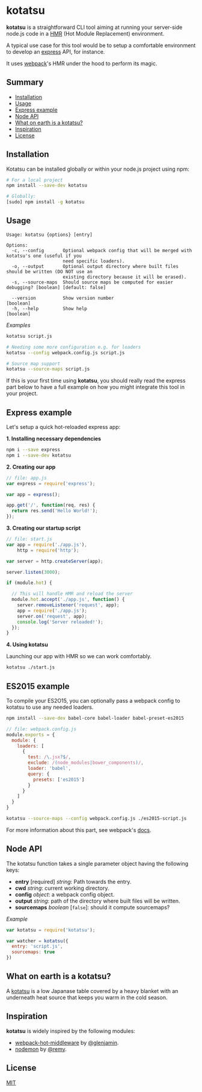 # kotatsu

**kotatsu** is a straightforward CLI tool aiming at running your server-side node.js code in a [HMR](https://webpack.github.io/docs/hot-module-replacement.html) (Hot Module Replacement) environment.

A typical use case for this tool would be to setup a comfortable environment to develop an [express](http://expressjs.com/) API, for instance.

It uses [webpack](https://webpack.github.io/docs/)'s HMR under the hood to perform its magic.

## Summary

* [Installation](#installation)
* [Usage](#usage)
* [Express example](#express-example)
* [Node API](#node-api)
* [What on earth is a kotatsu?](#explanation)
* [Inspiration](#inspiration)
* [License](#license)

## Installation

Kotatsu can be installed globally or within your node.js project using npm:

```bash
# For a local project
npm install --save-dev kotatsu

# Globally:
[sudo] npm install -g kotatsu
```

## Usage

```
Usage: kotatsu {options} [entry]

Options:
  -c, --config       Optional webpack config that will be merged with kotatsu's one (useful if you
                     need specific loaders).
  -o, --output       Optional output directory where built files should be written (DO NOT use an
                     existing directory because it will be erased).
  -s, --source-maps  Should source maps be computed for easier debugging? [boolean] [default: false]

  --version          Show version number                                                   [boolean]
  -h, --help         Show help                                                             [boolean]
```

*Examples*

```bash
kotatsu script.js

# Needing some more configuration e.g. for loaders
kotatsu --config webpack.config.js script.js

# Source map support
kotatsu --source-maps script.js
```

If this is your first time using **kotatsu**, you should really read the express part below to have a full example on how you might integrate this tool in your project.

## Express example

Let's setup a quick hot-reloaded express app:

**1. Installing necessary dependencies**

```bash
npm i --save express
npm i --save-dev kotatsu
```

**2. Creating our app**

```js
// file: app.js
var express = require('express');

var app = express();

app.get('/', function(req, res) {
  return res.send('Hello World!');
});
```

**3. Creating our startup script**

```js
// file: start.js
var app = require('./app.js'),
    http = require('http');

var server = http.createServer(app);

server.listen(3000);

if (module.hot) {

  // This will handle HMR and reload the server
  module.hot.accept('./app.js', function() {
    server.removeListener('request', app);
    app = require('./app.js');
    server.on('request', app);
    console.log('Server reloaded!');
  });
}
```

**4. Using kotatsu**

Launching our app with HMR so we can work comfortably.

```bash
kotatsu ./start.js
```

## ES2015 example

To compile your ES2O15, you can optionally pass a webpack config to kotatsu to use any needed loaders.

```bash
npm install --save-dev babel-core babel-loader babel-preset-es2015
```

```js
// file: webpack.config.js
module.exports = {
  module: {
    loaders: [
      {
        test: /\.jsx?$/,
        exclude: /(node_modules|bower_components)/,
        loader: 'babel',
        query: {
          presets: ['es2015']
        }
      }
    ]
  }
}
```

```bash
kotatsu --source-maps --config webpack.config.js ./es2015-script.js
```

For more information about this part, see webpack's [docs](https://webpack.github.io/docs/).

## Node API

The kotatsu function takes a single parameter object having the following keys:

* **entry** [required] *string*: Path towards the entry.
* **cwd** *string*: current working directory.
* **config** *object*: a webpack config object.
* **output** *string*: path of the directory where built files will be written.
* **sourcemaps** *boolean* [`false`]: should it compute sourcemaps?

*Example*

```js
var kotatsu = require('kotatsu');

var watcher = kotatsu({
  entry: 'script.js',
  sourcemaps: true
})
```

<h2 id="explanation">What on earth is a kotatsu?</h2>

A [kotatsu](https://en.wikipedia.org/wiki/Kotatsu) is a low Japanase table covered by a heavy blanket with an underneath heat source that keeps you warm in the cold season.

## Inspiration

**kotatsu** is widely inspired by the following modules:

- [webpack-hot-middleware](https://github.com/glenjamin/webpack-hot-middleware) by [@glenjamin](https://github.com/glenjamin).
- [nodemon](https://github.com/remy/nodemon) by [@remy](https://github.com/remy).

## License

[MIT](LICENSE.txt)
